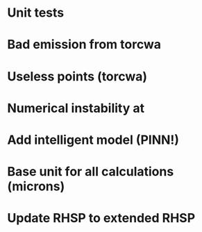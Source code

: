 # Unit tests
# Bad emission from torcwa
# Useless points (torcwa)
# Numerical instability at 
# Add intelligent model (PINN!)
# Base unit for all calculations (microns)
# Update RHSP to extended RHSP
